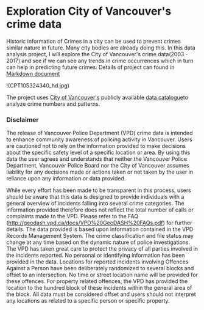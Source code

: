 # Exploration City of Vancouver's crime data
Historic information of Crimes in a city can be used to prevent crimes similar nature in future. Many city bodies are already doing this. In this data analysis project, I will explore the City of Vancouver's crime data(2003 - 2017) and see if we can see any trends in crime occurrences which in turn can help in predicting future crimes. Details of project can found in [Markdown document](https://github.com/arunmarria/vancouverCrimeDataExploration/blob/master/yvr_crime_data.md)


!(CPT105324340_hd.jpg)

The project uses [City of Vancouver's](https://vancouver.ca/) publicly available [data catalogue](https://data.vancouver.ca/datacatalogue/crime-data.htm)to analyze crime numbers and patterns. 

### Disclaimer
The release of Vancouver Police Department (VPD) crime data is intended to enhance community awareness of policing activity in Vancouver. Users are cautioned not to rely on the information provided to make decisions about the specific safety level of a specific location or area. By using this data the user agrees and understands that neither the Vancouver Police Department, Vancouver Police Board nor the City of Vancouver assumes liability for any decisions made or actions taken or not taken by the user in reliance upon any information or data provided. 

While every effort has been made to be transparent in this process, users should be aware that this data is designed to provide individuals with a general overview of incidents falling into several crime categories. The information provided therefore does not reflect the total number of calls or complaints made to the VPD. Please refer to the FAQ (http://geodash.vpd.ca/docs/VPD%20GeoDASH%20FAQs.pdf) for further details. The data provided is based upon information contained in the VPD Records Management System. The crime classification and file status may change at any time based on the dynamic nature of police investigations. The VPD has taken great care to protect the privacy of all parties involved in the incidents reported. No personal or identifying information has been provided in the data. Locations for reported incidents involving Offences Against a Person have been deliberately randomized to several blocks and offset to an intersection. No time or street location name will be provided for these offences. For property related offences, the VPD has provided the location to the hundred block of these incidents within the general area of the block. All data must be considered offset and users should not interpret any locations as related to a specific person or specific property.







